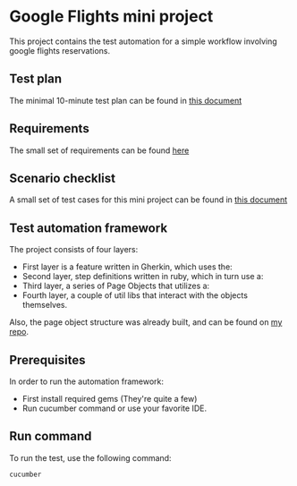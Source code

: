 
# Google Flights mini project

This project contains the test automation for a simple workflow involving google flights reservations.

## Test plan

The minimal 10-minute test plan can be found in [this document](https://docs.google.com/document/d/15s3mgTSQd49G-BBNWtpkn9VIJ-sCDL3f68utw63p46k/edit?usp=sharing)

## Requirements

The small set of requirements can be found [here](https://docs.google.com/document/d/1SfEcTNoagvE2vwiGcilRR0D8IAUW5wrzMEV99-4JMrA/edit?usp=sharing)

## Scenario checklist

A small set of test cases for this mini project can be found in [this document](https://docs.google.com/spreadsheets/d/177fzaEM2rVa2VIYH9jwD69q0PfVeJzvg0vhjXZPukSI/edit?usp=sharing)

## Test automation framework

The project consists of four layers:

* First layer is a feature written in Gherkin, which uses the:
* Second layer, step definitions written in ruby, which in turn use a:
* Third layer, a series of Page Objects that utilizes a:
* Fourth layer, a couple of util libs that interact with the objects themselves.
 
 Also, the page object structure was already built, and can be found on [my 
 repo](https://github.com/jomarnavarro/ruby-poc).
 
## Prerequisites

  In order to run the automation framework:

 * First install required gems (They're quite a few)
 * Run cucumber command or use your favorite IDE.
 
## Run command

To run the test, use the following command:

```
cucumber
```